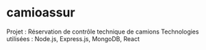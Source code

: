 # camioassur
Projet : Réservation de contrôle technique de camions  Technologies utilisées : Node.js, Express.js, MongoDB, React
